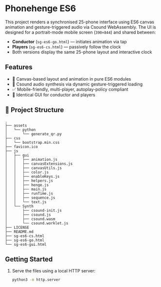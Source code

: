 # Phonehenge ES6

This project renders a synchronised 25-phone interface using ES6 canvas animation and gesture-triggered audio via Csound WebAssembly. The UI is designed for a portrait-mode mobile screen (`390×844`) and shared between:

- **Conductor** (`sg-es6-go.html`) — initiates animation via tap
- **Players** (`sg-es6-cs.html`) — passively follow the clock
- Both versions display the same 25-phone layout and interactive clock

## Features

- 🎨 Canvas-based layout and animation in pure ES6 modules
- 🎵 Csound audio synthesis via dynamic gesture-triggered loading
- ✅ Mobile-friendly, multi-player, autoplay-policy compliant
- 🔁 Identical GUI for conductor and players

## 📁 Project Structure
```text
.
├── assets
│   └── python
│       └── generate_qr.py
├── css
│   └── bootstrap.min.css
├── favicon.ico
├── js
│   ├── gui
│   │   ├── animation.js
│   │   ├── canvasExtensions.js
│   │   ├── canvasUtils.js
│   │   ├── color.js
│   │   ├── enableKeys.js
│   │   ├── helpers.js
│   │   ├── henge.js
│   │   ├── main.js
│   │   ├── runTime.js
│   │   ├── sequence.js
│   │   └── text.js
│   └── Synth
│       ├── csound-init.js
│       ├── csound.js
│       ├── csound.wasm
│       └── csound.worklet.js
├── LICENSE
├── README.md
├── sg-es6-cs.html
├── sg-es6-go.html
└── sg-es6-gui.html
```


## Getting Started

1. Serve the files using a local HTTP server:
   ```bash
   python3 -m http.server
